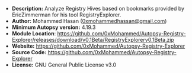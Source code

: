 - __Description:__ Analyze Registry Hives based on bookmarks provided by EricZimmerman for his tool RegistryExplorer.
- __Author:__ Mohammed Hasan (0xmohammedhassan@gmail.com)
- __Minimum Autopsy version:__ 4.19.3
- __Module Location__: https://github.com/0xMohammed/Autopsy-Registry-Explorer/releases/download/v0.1Beta/RegistryExplorerv0.1Beta.zip
- __Website:__ https://github.com/0xMohammed/Autopsy-Registry-Explorer
- __Source Code:__ https://github.com/0xMohammed/Autopsy-Registry-Explorer
- __License:__ GNU General Public License v3.0
